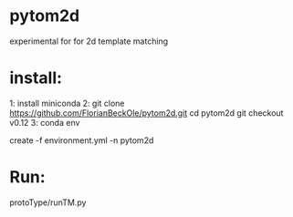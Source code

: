 # pytom2d
experimental for for 2d template matching

# install:
1: install miniconda
2: git clone https://github.com/FlorianBeckOle/pytom2d.git
   cd pytom2d
   git checkout v0.12
3: conda env 
   
   create -f environment.yml -n pytom2d 


# Run:
  protoType/runTM.py 
